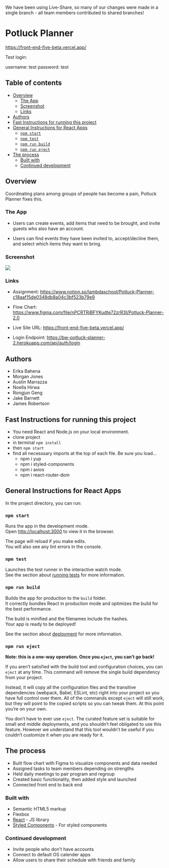 We have been using Live-Share, so many of our changes were made in a single branch - all team members contributed to shared branches!

# Potluck Planner

https://front-end-five-beta.vercel.app/

Test login:

username: test
password: test


## Table of contents

- [Overview](#overview)
  - [The App](#the-app)
  - [Screenshot](#screenshot)
  - [Links](#links)
- [Authors](#authors)
- [Fast Instructions for running this project](#fast-instructions-for-running-this-project)
- [General Instructions for React Apps](#general-instructions-for-react-apps)
  - [`npm start`](#npm-start)
  - [`npm test`](#npm-test)
  - [`npm run build`](#npm-run-build)
  - [`npm run eject`](#npm-run-eject)
- [The process](#the-process)
  - [Built with](#built-with)
  - [Continued development](#continued-development)


## Overview

Coordinating plans among groups of people has become a pain, Potluck Planner fixes this.

### The App

- Users can create events, add items that need to be brought, and invite guests who also have an account.

- Users can find events they have been invited to, accept/decline them, and select which items they want to bring.

### Screenshot

![](./src/assets/anywherefitnesshomepagess.png)

### Links

- Assignment: https://www.notion.so/lambdaschool/Potluck-Planner-c18aaf15de0348db8a04c3bf523b79e9
- Flow Chart: https://www.figma.com/file/nPCRTRiBFYKudte72zrR3I/Potluck-Planner-2.0
- Live Site URL: https://front-end-five-beta.vercel.app/

- Login Endpoint: https://bw-potluck-planner-2.herokuapp.com/api/auth/login

## Authors

- Erika Bahena
- Morgan Jones
- Austin Marrazza
- Noella Hirwa 
- Rongjun Geng
- Jake Barnett
- James Robertson 

## Fast Instructions for running this project

- You need React and Node.js on your local environment.
- clone project
- in terminal `npm install`
- then `npm start`
- find all necesssary imports at the top of each file. Be sure you load...
  - npm i yup
  - npm i styled-components
  - npm i axios
  - npm i react-router-dom


## General Instructions for React Apps

In the project directory, you can run:

### `npm start`

Runs the app in the development mode.\
Open [http://localhost:3000](http://localhost:3000) to view it in the browser.

The page will reload if you make edits.\
You will also see any lint errors in the console.

### `npm test`

Launches the test runner in the interactive watch mode.\
See the section about [running tests](https://facebook.github.io/create-react-app/docs/running-tests) for more information.

### `npm run build`

Builds the app for production to the `build` folder.\
It correctly bundles React in production mode and optimizes the build for the best performance.

The build is minified and the filenames include the hashes.\
Your app is ready to be deployed!

See the section about [deployment](https://facebook.github.io/create-react-app/docs/deployment) for more information.

### `npm run eject`

**Note: this is a one-way operation. Once you `eject`, you can’t go back!**

If you aren’t satisfied with the build tool and configuration choices, you can `eject` at any time. This command will remove the single build dependency from your project.

Instead, it will copy all the configuration files and the transitive dependencies (webpack, Babel, ESLint, etc) right into your project so you have full control over them. All of the commands except `eject` will still work, but they will point to the copied scripts so you can tweak them. At this point you’re on your own.

You don’t have to ever use `eject`. The curated feature set is suitable for small and middle deployments, and you shouldn’t feel obligated to use this feature. However we understand that this tool wouldn’t be useful if you couldn’t customize it when you are ready for it.

## The process

- Built flow chart with Figma to visualize components and data needed
- Assigned tasks to team members depending on strengths
- Held daily meetings to pair program and regroup
- Created basic functionality, then added style and launched
- Connected front end to back end

### Built with

- Semantic HTML5 markup
- Flexbox
- [React](https://reactjs.org/) - JS library
- [Styled Components](https://styled-components.com/) - For styled components

### Continued development

- Invite people who don't have accounts
- Connect to default OS calender apps
- Allow users to share their schedule with friends and family
